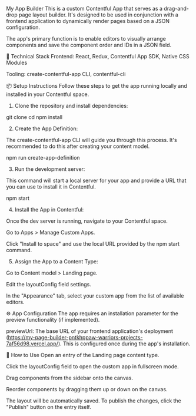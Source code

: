 My App Builder
This is a custom Contentful App that serves as a drag-and-drop page layout builder. It's designed to be used in conjunction with a frontend application to dynamically render pages based on a JSON configuration.

The app's primary function is to enable editors to visually arrange components and save the component order and IDs in a JSON field.

🚀 Technical Stack
Frontend: React, Redux, Contentful App SDK, Native CSS Modules

Tooling: create-contentful-app CLI, contentful-cli

📦 Setup Instructions
Follow these steps to get the app running locally and installed in your Contentful space.

1. Clone the repository and install dependencies:

git clone <your-app-builder-repo-url>
cd <your-app-builder-project-name>
npm install

2. Create the App Definition:

The create-contentful-app CLI will guide you through this process. It's recommended to do this after creating your content model.

npm run create-app-definition

3. Run the development server:

This command will start a local server for your app and provide a URL that you can use to install it in Contentful.

npm start

4. Install the App in Contentful:

Once the dev server is running, navigate to your Contentful space.

Go to Apps > Manage Custom Apps.

Click "Install to space" and use the local URL provided by the npm start command.

5. Assign the App to a Content Type:

Go to Content model > Landing page.

Edit the layoutConfig field settings.

In the "Appearance" tab, select your custom app from the list of available editors.

⚙️ App Configuration
The app requires an installation parameter for the preview functionality (if implemented).

previewUrl: The base URL of your frontend application's deployment (https://my-page-builder-pntkhppaw-warriors-projects-7af56d98.vercel.app/). This is configured once during the app's installation.

🤝 How to Use
Open an entry of the Landing page content type.

Click the layoutConfig field to open the custom app in fullscreen mode.

Drag components from the sidebar onto the canvas.

Reorder components by dragging them up or down on the canvas.

The layout will be automatically saved. To publish the changes, click the "Publish" button on the entry itself.
